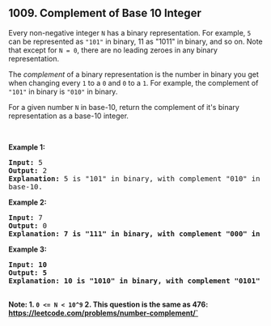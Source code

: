 ## 1009. Complement of Base 10 Integer

Every non-negative integer `N` has a binary representation.  For example, `5` can be represented as `"101"` in binary, 11 as "1011" in binary, and so on.  Note that except for `N = 0`, there are no leading zeroes in any binary representation.

The *complement* of a binary representation is the number in binary you get when changing every `1` to a `0` and `0` to a `1`.  For example, the complement of `"101"` in binary is `"010"` in binary.

For a given number `N` in base-10, return the complement of it's binary representation as a base-10 integer.

<br>

**Example 1:**
<pre>
<b>Input:</b> 5
<b>Output:</b> 2
<b>Explanation:</b> 5 is "101" in binary, with complement "010" in binary, which is 2 in
base-10.
</pre>

**Example 2:**
<pre>
<b>Input:</b> 7
<b>Output:</b> 0
<b>Explanation:<b> 7 is "111" in binary, with complement "000" in binary, which is 0 in base-10.
</pre>

**Example 3:**
<pre>
<b>Input:</b> 10
<b>Output:</b> 5
<b>Explanation:</b> 10 is "1010" in binary, with complement "0101" in binary, which is 5 in base-10.
 </pre>

**Note:**
    1. `0 <= N < 10^9`
    2. This question is the same as 476: https://leetcode.com/problems/number-complement/`
